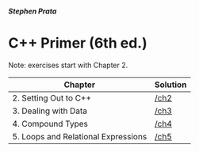#### _Stephen Prata_
# C++ Primer (6th ed.)
Note: exercises start with Chapter 2. 


| Chapter | Solution |
|---------|----------|
|2. Setting Out to C++| [/ch2](https://github.com/stolkovandrew/prata-tasks/tree/master/ch2)|
|3. Dealing with Data| [/ch3](https://github.com/stolkovandrew/prata-tasks/tree/master/ch3)|
|4. Compound Types| [/ch4](https://github.com/stolkovandrew/prata-tasks/tree/master/ch4)|
|5. Loops and Relational Expressions| [/ch5](https://github.com/stolkovandrew/prata-tasks/tree/master/ch5)|